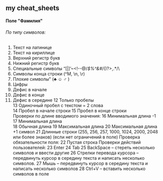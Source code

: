 ## my cheat_sheets  
#### Поле "Фамилия"  ####
###### По типу символов:  ######
1. Текст на латинице
2. Текст на кириллице  
3. Верхний регистр букв  
4.	Нижний регистр букв  
5. Специальные символы “[|]’~<!--@/*$%^&#*/()?>,.*/\  
6.	Символы конца строки (^M, \n, \r)  
7.	Плохие символы" (♣ ☺ ♂ )  
8.	Цифры  
9.	Дефис в начале  
10. Дефис в конце  
11.	Дефис в середине
12	Только пробелы      
13	Одиночный пробел с текстом = 2 слова              
14	Пробел в начале строки
15	Пробел в конце строки  
Проверки по длине вводимого значения: 
16	Минимальная длина -1
17	Минимальная длина                                                            
18	Обычная длина
19	Максимальная длина
20	Максимальная длина +1 символ
21	Длинные строки (255, 256, 257, 1000, 1024, 2000, 2048 или более знаков)
  (если нет ограничений в поле)
Проверка обязательности поля: 
22	Пустая строка
Проверки действий пользователей:
23	Enter 
24	Tab 
25	BackSpace – стереть несколько символов и ввести другие
26	Стрелки перевода курсора – передвинуть курсор в середину текста и написать несколько символов.
27	Мышь – передвинуть курсор в середину текста и написать несколько символов
28	Ctrl+V – вставить несколько символов в поле


